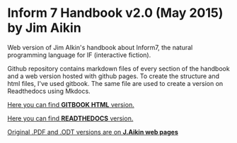 # Inform 7 Handbook v2.0 (May 2015) by Jim Aikin

Web version of Jim AIkin's handbook about Inform7, the natural programming language for IF (interactive fiction).

Github repository contains markdown files of every section of the handbook and a web version hosted with github pages.
To create the structure and html files, I've used gitbook.
The same file are used to create a version on Readthedocs using Mkdocs.

[Here you can find **GITBOOK HTML** version.](https://omartek.github.io/I7handbook_byJimAikin/)

[Here you can find **READTHEDOCS** version.](https://i7handbook.readthedocs.io/)

[Original .PDF and .ODT versions are on **J.Aikin web pages**](http://www.musicwords.net/if/i7hb.htm)
